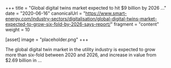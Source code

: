 +++
title = "Global digital twins market expected to hit $9 billion by 2026 ..."
date = "2020-06-16"
canonicalUrl = "https://www.smart-energy.com/industry-sectors/digitalisation/global-digital-twins-market-expected-to-grow-six-fold-by-2026-says-report/"
fragment = "content"
weight = 10

[asset]
    image = "placeholder.png"
+++

The global digital twin market in the utility industry is expected to grow 
more than six-fold between 2020 and 2026, and increase in value from $2.69 
billion in ...
